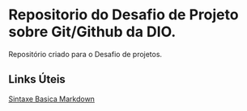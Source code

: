 # Repositorio do Desafio de Projeto sobre Git/Github da DIO.

Repositório criado para o Desafio de projetos.

## Links Úteis
[Sintaxe Basica Markdown](https://www.markdownguide.org)
